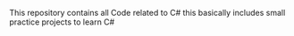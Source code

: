 This repository contains all Code related to C# 
this basically includes small practice projects to learn C#
